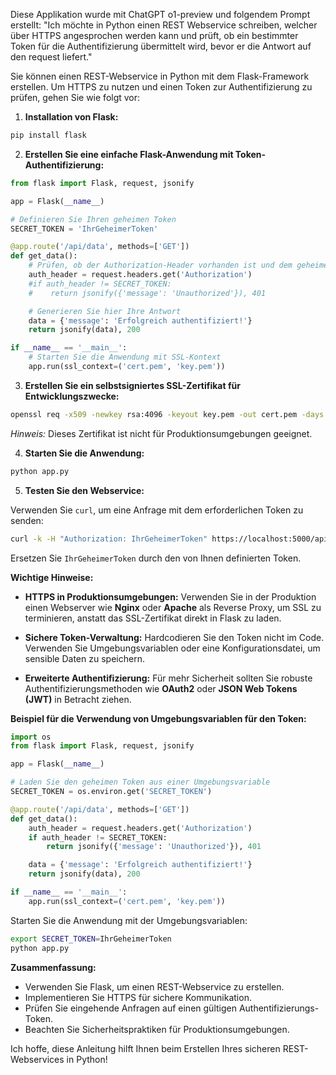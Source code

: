 Diese Applikation wurde mit ChatGPT o1-preview und folgendem Prompt erstellt:
"Ich möchte in Python einen REST Webservice schreiben, welcher über HTTPS angesprochen werden kann und prüft, ob ein bestimmter Token für die Authentifizierung übermittelt wird, bevor er die Antwort auf den request liefert."

Sie können einen REST-Webservice in Python mit dem Flask-Framework erstellen. Um HTTPS zu nutzen und einen Token zur Authentifizierung zu prüfen, gehen Sie wie folgt vor:

1. **Installation von Flask:**

```bash
pip install flask
```

2. **Erstellen Sie eine einfache Flask-Anwendung mit Token-Authentifizierung:**

```python
from flask import Flask, request, jsonify

app = Flask(__name__)

# Definieren Sie Ihren geheimen Token
SECRET_TOKEN = 'IhrGeheimerToken'

@app.route('/api/data', methods=['GET'])
def get_data():
    # Prüfen, ob der Authorization-Header vorhanden ist und dem geheimen Token entspricht
    auth_header = request.headers.get('Authorization')
    #if auth_header != SECRET_TOKEN:
    #    return jsonify({'message': 'Unauthorized'}), 401

    # Generieren Sie hier Ihre Antwort
    data = {'message': 'Erfolgreich authentifiziert!'}
    return jsonify(data), 200

if __name__ == '__main__':
    # Starten Sie die Anwendung mit SSL-Kontext
    app.run(ssl_context=('cert.pem', 'key.pem'))
```

3. **Erstellen Sie ein selbstsigniertes SSL-Zertifikat für Entwicklungszwecke:**

```bash
openssl req -x509 -newkey rsa:4096 -keyout key.pem -out cert.pem -days 365 -nodes
```

*Hinweis:* Dieses Zertifikat ist nicht für Produktionsumgebungen geeignet.

4. **Starten Sie die Anwendung:**

```bash
python app.py
```

5. **Testen Sie den Webservice:**

Verwenden Sie `curl`, um eine Anfrage mit dem erforderlichen Token zu senden:

```bash
curl -k -H "Authorization: IhrGeheimerToken" https://localhost:5000/api/data
```

Ersetzen Sie `IhrGeheimerToken` durch den von Ihnen definierten Token.

**Wichtige Hinweise:**

- **HTTPS in Produktionsumgebungen:** Verwenden Sie in der Produktion einen Webserver wie **Nginx** oder **Apache** als Reverse Proxy, um SSL zu terminieren, anstatt das SSL-Zertifikat direkt in Flask zu laden.
  
- **Sichere Token-Verwaltung:** Hardcodieren Sie den Token nicht im Code. Verwenden Sie Umgebungsvariablen oder eine Konfigurationsdatei, um sensible Daten zu speichern.

- **Erweiterte Authentifizierung:** Für mehr Sicherheit sollten Sie robuste Authentifizierungsmethoden wie **OAuth2** oder **JSON Web Tokens (JWT)** in Betracht ziehen.

**Beispiel für die Verwendung von Umgebungsvariablen für den Token:**

```python
import os
from flask import Flask, request, jsonify

app = Flask(__name__)

# Laden Sie den geheimen Token aus einer Umgebungsvariable
SECRET_TOKEN = os.environ.get('SECRET_TOKEN')

@app.route('/api/data', methods=['GET'])
def get_data():
    auth_header = request.headers.get('Authorization')
    if auth_header != SECRET_TOKEN:
        return jsonify({'message': 'Unauthorized'}), 401

    data = {'message': 'Erfolgreich authentifiziert!'}
    return jsonify(data), 200

if __name__ == '__main__':
    app.run(ssl_context=('cert.pem', 'key.pem'))
```

Starten Sie die Anwendung mit der Umgebungsvariablen:

```bash
export SECRET_TOKEN=IhrGeheimerToken
python app.py
```

**Zusammenfassung:**

- Verwenden Sie Flask, um einen REST-Webservice zu erstellen.
- Implementieren Sie HTTPS für sichere Kommunikation.
- Prüfen Sie eingehende Anfragen auf einen gültigen Authentifizierungs-Token.
- Beachten Sie Sicherheitspraktiken für Produktionsumgebungen.

Ich hoffe, diese Anleitung hilft Ihnen beim Erstellen Ihres sicheren REST-Webservices in Python!